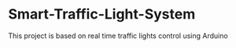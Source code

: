 # Smart-Traffic-Light-System
This project is based on real time traffic lights control using Arduino
